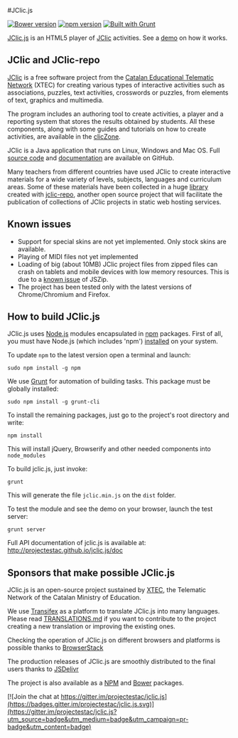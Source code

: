 #JClic.js

[![Bower version](https://badge.fury.io/bo/jclic.svg)](https://badge.fury.io/bo/jclic)
[![npm version](https://badge.fury.io/js/jclic.svg)](https://badge.fury.io/js/jclic)
[![Built with Grunt](https://cdn.gruntjs.com/builtwith.svg)](http://gruntjs.com/)

[JClic.js](https://github.com/projectestac/jclic.js) is an HTML5 player of [JClic](https://github.com/projectestac/jclic) activities. See a [demo](http://clic.xtec.cat/repo/player.html?demo_eng/jclic.js/demo.jclic) on how it works.

## JClic and JClic-repo

[JClic](http://clic.xtec.cat) is a free software project from the [Catalan Educational Telematic Network](http://www.xtec.cat) (XTEC) for creating various types of interactive activities such as associations, puzzles, text activities, crosswords or puzzles, from elements of text, graphics and multimedia.

The program includes an authoring tool to create activities, a player and a reporting system that stores the results obtained by students. All these components, along with some guides and tutorials on how to create activities, are available in the [clicZone](http://clic.xtec.cat/en/jclic/download.htm).

JClic is a Java application that runs on Linux, Windows and Mac OS. Full [source code](https://github.com/projectestac/jclic) and [documentation](http://projectestac.github.io/jclic/) are available on GitHub.

Many teachers from different countries have used JClic to create interactive materials for a wide variety of levels, subjects, languages and curriculum areas. Some of these materials have been collected in a huge [library](http://clic.xtec.cat/repo) created with [jclic-repo](https://github.com/projectestac/jclic-repo), another open source project that will facilitate the publication of collections of JClic projects in static web hosting services.

## Known issues

* Support for special skins are not yet implemented. Only stock skins are available.
* Playing of MIDI files not yet implemented
* Loading of big (about 10MB) JClic project files from zipped files can crash on tablets and mobile devices with low memory resources. This is due to a [known issue](https://github.com/Stuk/jszip/issues/135) of JSZip.
* The project has been tested only with the latest versions of Chrome/Chromium and Firefox.

## How to build JClic.js

JClic.js uses [Node.js](https://nodejs.org/) modules encapsulated in [npm](https://www.npmjs.com/) packages. First of all, you must have Node.js (which includes 'npm') [installed](https://nodejs.org/download/) on your system.

To update `npm` to the latest version open a terminal and launch:

```
sudo npm install -g npm
```

We use [Grunt](http://gruntjs.com/) for automation of building tasks. This package must be globally installed:

```
sudo npm install -g grunt-cli
```

To install the remaining packages, just go to the project's root directory and write:

```
npm install
```

This will install jQuery, Browserify and other needed components into `node_modules` 

To build jclic.js, just invoke:

```
grunt
```

This will generate the file `jclic.min.js` on the `dist` folder.

To test the module and see the demo on your browser, launch the test server:

```
grunt server
```

Full API documentation of jclic.js is available at: http://projectestac.github.io/jclic.js/doc

## Sponsors that make possible JClic.js

JClic.js is an open-source project sustained by [XTEC](http://www.xtec.cat), the Telematic Network of the Catalan Ministry of Education.

We use [Transifex](https://www.transifex.com/francesc/jclicjs) as a platform to translate JClic.js into many languages. Please read [TRANSLATIONS.md](https://github.com/projectestac/jclic.js/blob/master/TRANSLATIONS.md) if you want to contribute to the project creating a new translation or improving the existing ones.

Checking the operation of JClic.js on different browsers and platforms is possible thanks to [BrowserStack](https://www.browserstack.com)

The production releases of JClic.js are smoothly distributed to the final users thanks to [JSDelivr](http://www.jsdelivr.com/projects/jclic.js)

The project is also available as a [NPM](https://www.npmjs.com/package/jclic) and [Bower](https://libraries.io/bower/jclic) packages.

[![Join the chat at https://gitter.im/projectestac/jclic.js](https://badges.gitter.im/projectestac/jclic.js.svg)](https://gitter.im/projectestac/jclic.js?utm_source=badge&utm_medium=badge&utm_campaign=pr-badge&utm_content=badge)
